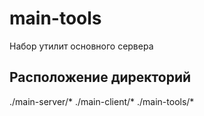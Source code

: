 # main-tools
Набор утилит основного сервера

## Расположение директорий
./main-server/*
./main-client/*
./main-tools/*